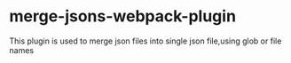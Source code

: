 # merge-jsons-webpack-plugin
This plugin is used to merge json files into single json file,using glob or file names
